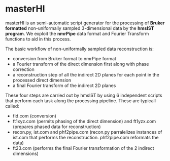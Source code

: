 # masterHI

masterHI is an semi-automatic script generator for the processing of **Bruker formatted** non-uniformally sampled 3-dimensional data by the **hmsIST program**. We exploit the **nmrPipe** data format and Fourier Transform functions to aid in this process. 

The basic workflow of non-uniformally sampled data reconstruction is:
* conversion from Bruker format to nmrPipe format
* a Fourier transform of the direct dimension first along with phase correction
* a reconstruction step of all the indirect 2D planes for each point in the processed direct dimension
* a final Fourier transform of the indirect 2D planes

These four steps are carried out by hmsIST by using 6 independent scripts that perform each task along the processing pipeline. These are typicall called:
* fid.com (conversion)
* ft1xyz.com (permits phasing of the direct dimension) and ft1yzx.com (prepares phased data for reconstruction)
* recon.py, ist.com and phf2pipe.com (recon.py parralelizes instances of ist.com that performs the reconstruction. phf2pipe.com reformats the data)
* ft23.com (performs the final Fourier transformation of the 2 indirect dimensions)
